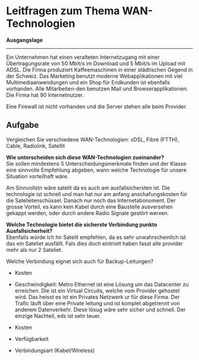 # Leitfragen zum Thema WAN-Technologien

**Ausgangslage**
***
Ein Unternehmen hat einen veralteten Internetzugang mit einer Übertragungsrate von 50 Mbit/s im Download und 5 Mbit/s im Upload mit ADSL. Die Firma produziert Kaffeemaschinen in einer städtischen Gegend in der Schweiz. Das Marketing benutzt moderne Webapplikationen mit viel Multimediaanwendungen und ein Shop für Endkunden ist ebenfalls vorhanden. Alle Mitarbeiten-den benutzen Mail und Browserapplikationen. Die Firma hat 90 Internetnutzer.

Eine Firewall ist nicht vorhanden und die Server stehen alle beim Provider.

## **Aufgabe**

Vergleichen Sie verschiedene WAN-Technologien:
xDSL,
Fibre (FTTH),
Cable,
Radiolink,
Satellit

**Wie unterscheiden sich diese WAN-Technologien zueinander?** <br>
Sie sollen mindestens 5 Unterscheidungsmerkmale finden und der Klasse eine sinnvolle Empfehlung abgeben, wann welche Technologie für unsere Situation vorteilhaft wäre.

Am Sinnvollstn wäre satelit da es auch am ausfallsichersten ist. Die technologie ist schnell und man hat nur am anfang anschafungskosten für die Satelietenschüssel. Danach nur noch das Internetabonoment. Der grosse Vorteil, es kann kein Kabel durch eine Baustelle ausversehen gekappt werden, oder durch andere Radio Signale gestört werxen.

**Welche Technologie bietet die sicherste Verbindung punkto Ausfallsicherheit?** <br>
Ebenfalls würde ich hir Satelit empfehlen, da es sehr unwahrscheinlich ist das ein Sateliet ausfällt. Fals dies doch eintriott haben fasst alle provider mehr als nur 2 Sateliet.

Welche Verbindung eignet sich auch für Backup-Leitungen?

- Kosten
- Geschwindigkeit:
 Metro Ethernet ist eine Lösung um das Datacenter zu erreichen. Die ist ein Virtual Circuits, welche vom Provider gehostet wird. Das heisst es ist ein Privates Netzwerk ur für diese Firma. Der Trafic läuft über eine Private leitung und ist komplet abgetrennt von anderem Datenverkehr. Diese lösug wäre sehr sicher und schnell. Der einzige Nachteil, eds ist sehr teuer. 

- Kosten
- Verfügbarkeit
- Verbindungsart (Kabel/Wireless)
